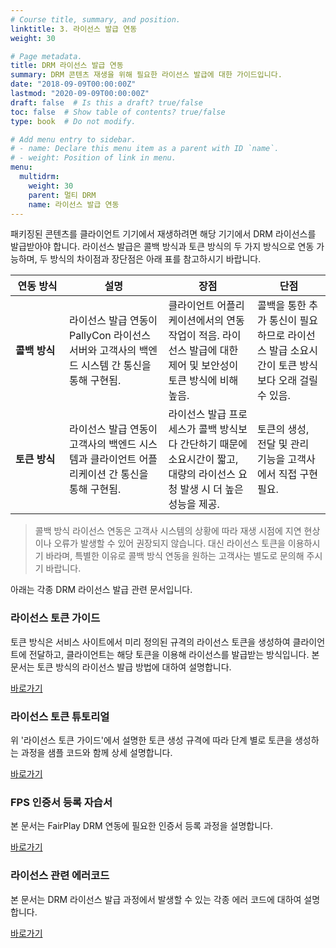 ```yaml
---
# Course title, summary, and position.
linktitle: 3. 라이선스 발급 연동
weight: 30

# Page metadata.
title: DRM 라이선스 발급 연동
summary: DRM 콘텐츠 재생을 위해 필요한 라이선스 발급에 대한 가이드입니다.
date: "2018-09-09T00:00:00Z"
lastmod: "2020-09-09T00:00:00Z"
draft: false  # Is this a draft? true/false
toc: false  # Show table of contents? true/false
type: book  # Do not modify.

# Add menu entry to sidebar.
# - name: Declare this menu item as a parent with ID `name`.
# - weight: Position of link in menu.
menu:
  multidrm:
    weight: 30
    parent: 멀티 DRM
    name: 라이선스 발급 연동
---
```


패키징된 콘텐츠를 클라이언트 기기에서 재생하려면 해당 기기에서 DRM 라이선스를 발급받아야 합니다. 라이선스 발급은 콜백 방식과 토큰 방식의 두 가지 방식으로 연동 가능하며, 두 방식의 차이점과 장단점은 아래 표를 참고하시기 바랍니다.

|<div style="width:70px">연동 방식</div>|설명|장점|단점|
|-----|-----|-----|-----|
| **콜백 방식** |라이선스 발급 연동이 PallyCon 라이선스 서버와 고객사의 백엔드 시스템 간 통신을 통해 구현됨.|클라이언트 어플리케이션에서의 연동 작업이 적음. 라이선스 발급에 대한 제어 및 보안성이 토큰 방식에 비해 높음.|콜백을 통한 추가 통신이 필요하므로 라이선스 발급 소요시간이 토큰 방식 보다 오래 걸릴 수 있음.|
| **토큰 방식** |라이선스 발급 연동이 고객사의 백엔드 시스템과 클라이언트 어플리케이션 간 통신을 통해 구현됨.|라이선스 발급 프로세스가 콜백 방식보다 간단하기 때문에 소요시간이 짧고, 대량의 라이선스 요청 발생 시 더 높은 성능을 제공.|토큰의 생성, 전달 및 관리 기능을 고객사에서 직접 구현 필요.|

> 콜백 방식 라이선스 연동은 고객사 시스템의 상황에 따라 재생 시점에 지연 현상이나 오류가 발생할 수 있어 권장되지 않습니다. 대신 라이선스 토큰을 이용하시기 바라며, 특별한 이유로 콜백 방식 연동을 원하는 고객사는 별도로 문의해 주시기 바랍니다.

아래는 각종 DRM 라이선스 발급 관련 문서입니다.

<div class="row">
  <div class="col-sm-6">
    <div class="card">
      <div class="card-body">
        <h3 class="card-title">라이선스 토큰 가이드</h3>
        <p class="card-text">토큰 방식은 서비스 사이트에서 미리 정의된 규격의 라이선스 토큰을 생성하여 클라이언트에 전달하고, 클라이언트는 해당 토큰을 이용해 라이선스를 발급받는 방식입니다. 본 문서는 토큰 방식의 라이선스 발급 방법에 대하여 설명합니다.</p>
        <a href="./license-token/" class="btn btn-primary">바로가기</a>
      </div>
    </div>
  </div>
  <div class="col-sm-6">
    <div class="card">
      <div class="card-body">
        <h3 class="card-title">라이선스 토큰 튜토리얼</h3>
        <p class="card-text">위 '라이선스 토큰 가이드'에서 설명한 토큰 생성 규격에 따라 단계 별로 토큰을 생성하는 과정을 샘플 코드와 함께 상세 설명합니다.</p>
        <a href="./license-token-tutorial/" class="btn btn-primary">바로가기</a>
      </div>
    </div>
  </div>
  <div class="col-sm-6">
    <div class="card">
      <div class="card-body">
        <h3 class="card-title">FPS 인증서 등록 자습서</h3>
        <p class="card-text">본 문서는 FairPlay DRM 연동에 필요한 인증서 등록 과정을 설명합니다.</p>
        <a href="./fps-cert-tutorial/" class="btn btn-primary">바로가기</a>
      </div>
    </div>
  </div>
  <div class="col-sm-6">
    <div class="card">
      <div class="card-body">
        <h3 class="card-title">라이선스 관련 에러코드</h3>
        <p class="card-text">본 문서는 DRM 라이선스 발급 과정에서 발생할 수 있는 각종 에러 코드에 대하여 설명합니다.</p>
        <a href="./license-errorcode/" class="btn btn-primary">바로가기</a>
      </div>
    </div>
  </div>
</div>
